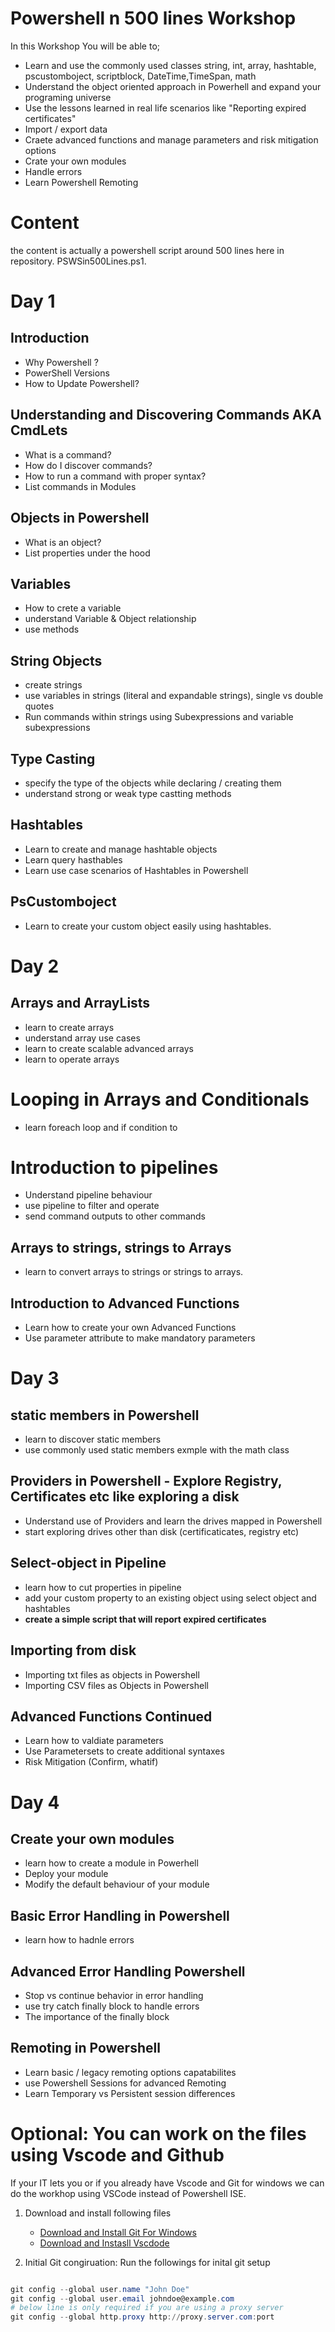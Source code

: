 # Powershell n 500 lines Workshop

In this Workshop You will be able to;

- Learn and use the commonly used classes string, int, array, hashtable, pscustomboject, scriptblock, DateTime,TimeSpan, math
- Understand the object oriented approach in Powerhell and expand your programing universe
- Use the lessons learned in real life scenarios like "Reporting expired certificates"
- Import / export data
- Craete advanced functions and manage parameters and risk mitigation options
- Crate your own modules
- Handle errors
- Learn Powershell Remoting

# Content
the content is actually a powershell script around 500 lines here in repository. PSWSin500Lines.ps1.

# Day 1
## Introduction
 
 - Why Powershell ?
 - PowerShell Versions
 - How to Update Powershell?

## Understanding and Discovering Commands AKA CmdLets
- What is a command?
- How do I discover commands?
- How to run a command with proper syntax?
- List commands in Modules

## Objects in Powershell
- What is an object?
- List properties under the hood

## Variables
 - How to crete a variable
 - understand Variable & Object relationship
 - use methods

## String Objects 
- create strings
- use variables in strings (literal and expandable strings), single vs double quotes
- Run commands within strings using Subexpressions and variable subexpressions

## Type Casting
- specify the type of the objects while declaring / creating them
- understand strong or weak type castting methods

## Hashtables
- Learn to create and manage hashtable objects
- Learn query hasthables
- Learn use case scenarios of Hashtables in Powershell

## PsCustomboject
- Learn to create your custom object easily using hashtables.

# Day 2
## Arrays and ArrayLists
- learn to create arrays
- understand array use cases
- learn to create scalable advanced arrays
- learn to operate arrays

# Looping in Arrays and Conditionals
- learn foreach loop and if condition to 

# Introduction to pipelines
- Understand pipeline behaviour
- use pipeline to filter and operate
- send command outputs to other commands

## Arrays to strings, strings to Arrays
- learn to convert arrays to strings or strings to arrays.

## Introduction to Advanced Functions
- Learn how to create your own Advanced Functions
- Use parameter attribute to make mandatory parameters

# Day 3

## static members in Powershell
- learn to discover static members
- use commonly used static members exmple with the math class

## Providers in Powershell - Explore Registry, Certificates etc like exploring a disk
- Understand use of Providers and learn the drives mapped in Powershell
- start exploring drives other than disk (certificaticates, registry etc)

## Select-object in Pipeline
- learn how to cut properties in pipeline
- add your custom property to an existing object using select object and hashtables
- **create a simple script that will report expired certificates**


## Importing from disk
- Importing txt files as objects in Powershell
- Importing CSV files as Objects in Powershell

## Advanced Functions Continued
- Learn how to valdiate parameters
- Use Parametersets to create additional syntaxes
- Risk Mitigation (Confirm, whatif)

# Day 4
## Create your own modules
- learn how to create a module in Powerhell
- Deploy your module
- Modify the default behaviour of your module

## Basic Error Handling in Powershell

- learn how to hadnle errors

## Advanced Error Handling Powershell
- Stop vs continue behavior in error handling
- use try catch finally block to handle errors
- The importance of the finally block

## Remoting in Powershell

- Learn basic / legacy remoting options capatabilites
- use Powershell Sessions for advanced Remoting
- Learn Temporary vs Persistent session differences


# Optional: You can work on the files using Vscode and Github 

If your IT lets you or if you already have Vscode and Git for windows we can do the workhop using VSCode instead of Powershell ISE.

1. Download and install following files
    - [Download and Install Git For Windows](https://github.com/git-for-windows/git/releases/download/v2.36.0.windows.1/Git-2.36.0-64-bit.exe)
    - [Download and Instasll Vscdode](https://az764295.vo.msecnd.net/stable/dfd34e8260c270da74b5c2d86d61aee4b6d56977/VSCodeUserSetup-x64-1.66.2.exe)

1. Initial Git congiruation: Run the followings for inital git setup
```PowerShell

git config --global user.name "John Doe"
git config --global user.email johndoe@example.com
# below line is only required if you are using a proxy server
git config --global http.proxy http://proxy.server.com:port
```